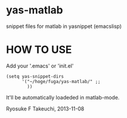 yas-matlab
==========
snippet files for matlab in yasnippet (emacslisp)

# HOW TO USE
Add your '.emacs' or 'init.el'
     
    (setq yas-snippet-dirs
          '("~/hoge/fuga/yas-matlab/" ;;
            ))
    

It'll be automatically loadeded in matlab-mode.

Ryosuke F Takeuchi, 2013-11-08
